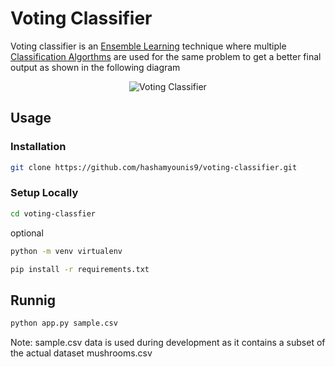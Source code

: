 # Voting Classifier
Voting classifier is an [Ensemble Learning](https://en.wikipedia.org/wiki/Ensemble_learning) technique where multiple [Classification Algorthms](https://datascientest.com/en/classification-algorithms-definition-and-main-models) are used for the same problem to get a better final output as shown in the following diagram

<p align="center">
  <img src="https://miro.medium.com/v2/resize:fit:640/format:webp/1*MX_lPIE0bcFrFytg2KAksg.png" alt="Voting Classifier" />
</p>

## Usage

### Installation
```bash
git clone https://github.com/hashamyounis9/voting-classifier.git
```

### Setup Locally
```bash
cd voting-classfier
```
optional
```bash
python -m venv virtualenv 
```
```bash
pip install -r requirements.txt
```
## Runnig
```bash
python app.py sample.csv
```
Note: sample.csv data is used during development as it contains a subset of the actual dataset mushrooms.csv
